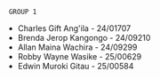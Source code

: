 
` GROUP 1`
- Charles Gift Ang'ila - 24/01707
- Brenda Jerop Kangongo - 24/09210
- Allan Maina Wachira - 24/09299
- Robby Wayne Wasike - 25/00629
- Edwin Muroki Gitau - 25/00584